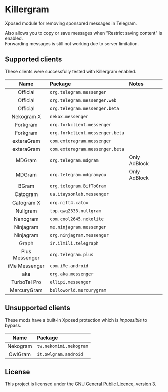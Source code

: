 # Killergram
Xposed module for removing sponsored messages in Telegram.

Also allows you to copy or save messages when "Restrict saving content" is enabled.  
Forwarding messages is still not working due to server limitation.

## Supported clients
These clients were successfully tested with Killergram enabled.

|      Name      | Package                         | Notes        |
|:--------------:|:--------------------------------|:-------------|
|    Official    | `org.telegram.messenger`        |              |
|    Official    | `org.telegram.messenger.web`    |              |
|    Official    | `org.telegram.messenger.beta`   |              |
|   Nekogram X   | `nekox.messenger`               |              |
|    Forkgram    | `org.forkclient.messenger`      |              |
|    Forkgram    | `org.forkclient.messenger.beta` |              |
|   exteraGram   | `com.exteragram.messenger`      |              |
|   exteraGram   | `com.exteragram.messenger.beta` |              |
|     MDGram     | `org.telegram.mdgram`           | Only AdBlock |
|     MDGram     | `org.telegram.mdgramyou`        | Only AdBlock |
|     BGram      | `org.telegram.BifToGram`        |              |
|    Catogram    | `ua.itaysonlab.messenger`       |              |
|   Catogram X   | `org.nift4.catox`               |              |
|    Nullgram    | `top.qwq2333.nullgram`          |              |
|    Nanogram    | `com.cool2645.nekolite`         |              |
|   Ninjagram    | `me.ninjagram.messenger`        |              |
|   Ninjagram    | `org.ninjagram.messenger`       |              |
|     Graph      | `ir.ilmili.telegraph`           |              |
| Plus Messenger | `org.telegram.plus`             |              |
| iMe Messenger  | `com.iMe.android`               |              |
|      aka       | `org.aka.messenger`             |              |
|  TurboTel Pro  | `ellipi.messenger`              |              |
|  MercuryGram   | `belloworld.mercurygram`        |              |


## Unsupported clients
These mods have a built-in Xposed protection
which is *impossible* to bypass.

|   Name   | Package                |
|:--------:|:-----------------------|
| Nekogram | `tw.nekomimi.nekogram` |
| OwlGram  | `it.owlgram.android`   |

## License
This project is licensed under the
[GNU General Public Licence, version 3](https://www.gnu.org/licenses/gpl-3.0.txt).
